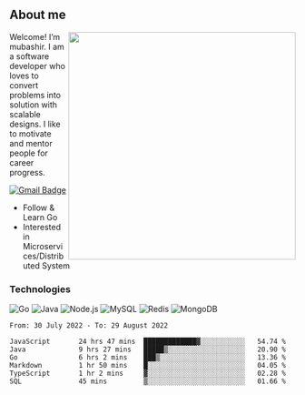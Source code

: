 ## About me

<img align="right" src="https://github-readme-stats-zhiwei-feng.vercel.app/api?username=mub4shir&show_icons=true" width="400" />

Welcome! I’m mubashir. I am a software developer who loves to convert problems into solution with scalable designs. I like to motivate and mentor people for career progress.

[![Gmail Badge](https://img.shields.io/badge/-mubashir11131719@gmail.com-c14438?style=flat-square&logo=Gmail&logoColor=white&link=mailto:mubashir11131719@gmail.com)](mailto:mubashir11131719@gmail.com)




- Follow & Learn Go
- Interested in Microservices/Distributed System


### Technologies
![Go](https://img.shields.io/badge/-Go-000000?style=flat-square&logo=go)
![Java](https://img.shields.io/badge/-Java-E34A86?style=flat-square&logo=java)
![Node.js](https://img.shields.io/badge/-Node.js-000000?style=flat-square&logo=node.js)
![MySQL](https://img.shields.io/badge/-MySQL-orange?style=flat-square&logo=MySQL)
![Redis](https://img.shields.io/badge/-Redis-black?style=flat-square&logo=Redis)
![MongoDB](https://img.shields.io/badge/-MongoDB-000000?style=flat-square&logo=mongodb)






<!--START_SECTION:waka-->

```text
From: 30 July 2022 - To: 29 August 2022

JavaScript       24 hrs 47 mins  █████████████▓░░░░░░░░░░░   54.74 %
Java             9 hrs 27 mins   █████▒░░░░░░░░░░░░░░░░░░░   20.90 %
Go               6 hrs 2 mins    ███▒░░░░░░░░░░░░░░░░░░░░░   13.36 %
Markdown         1 hr 50 mins    █░░░░░░░░░░░░░░░░░░░░░░░░   04.05 %
TypeScript       1 hr 2 mins     ▓░░░░░░░░░░░░░░░░░░░░░░░░   02.28 %
SQL              45 mins         ▒░░░░░░░░░░░░░░░░░░░░░░░░   01.66 %
```

<!--END_SECTION:waka-->
</p>



